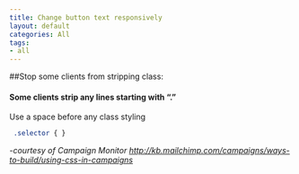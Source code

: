 ```yaml
---
title: Change button text responsively
layout: default
categories: All
tags: 
- all
---
```


##Stop some clients from stripping class:
#### 	Some clients strip any lines starting with “.”

Use a space before any class styling

```css
 .selector { }
```

<em>-courtesy of Campaign Monitor http://kb.mailchimp.com/campaigns/ways-to-build/using-css-in-campaigns</em>